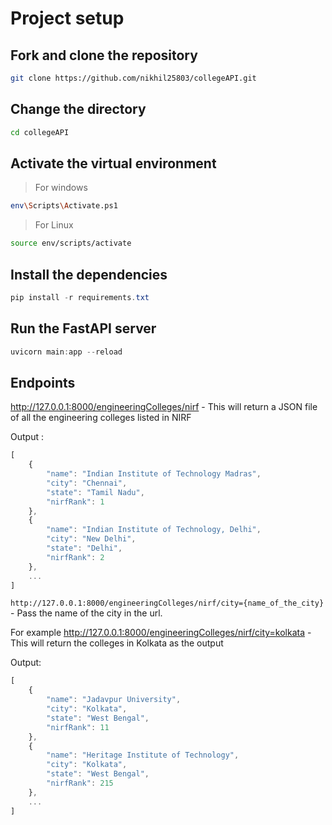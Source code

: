 # Project setup


## Fork and clone the repository
```bash
git clone https://github.com/nikhil25803/collegeAPI.git
```

## Change the directory
```bash
cd collegeAPI
```

## Activate the virtual environment
> For windows
```bash
env\Scripts\Activate.ps1
```
> For Linux
```bash
source env/scripts/activate
```

## Install the dependencies
```powershell
pip install -r requirements.txt
```

## Run the FastAPI server
```powershell
uvicorn main:app --reload
```

## Endpoints
http://127.0.0.1:8000/engineeringColleges/nirf - This  will return a JSON file of all the 
engineering colleges listed in NIRF

Output :
```js
[
    {
        "name": "Indian Institute of Technology Madras",
        "city": "Chennai",
        "state": "Tamil Nadu",
        "nirfRank": 1
    },
    {
        "name": "Indian Institute of Technology, Delhi",
        "city": "New Delhi",
        "state": "Delhi",
        "nirfRank": 2
    },
    ...
] 
```

`http://127.0.0.1:8000/engineeringColleges/nirf/city={name_of_the_city}` - Pass the name of the city in the url. 

For example http://127.0.0.1:8000/engineeringColleges/nirf/city=kolkata - This will return the colleges in Kolkata as the output

Output:
```js
[
    {
        "name": "Jadavpur University",
        "city": "Kolkata",
        "state": "West Bengal",
        "nirfRank": 11
    },
    {
        "name": "Heritage Institute of Technology",
        "city": "Kolkata",
        "state": "West Bengal",
        "nirfRank": 215
    },
    ...
]
```